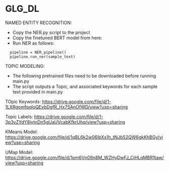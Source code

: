 # GLG_DL
NAMED ENTITY RECOGNITION:
- Copy the NER.py script to the project
- Copy the finetuned BERT model from here: 
- Run NER as follows:
```
  pipeline = NER_pipeline()
  pipeline.run_ner(sample_text)
```

TOPIC MODELING:
 - The following pretrained files need to be downloaded before running main.py
 - The script outputs a Topic, and associated keywords for each sample text provided in main.py
 
TOpic Keywords:
https://drive.google.com/file/d/1-1LXRgomfpqloQEvbDgfR_Hx7SAnOfWD/view?usp=sharing

Topic Labels:
https://drive.google.com/file/d/1-3p3vZYdY8iytnDn5gUaUVcabKfkrUhq/view?usp=sharing

KMeans Model:
https://drive.google.com/file/d/1qBL6k2w06IbXs1h_tNJb52QW6gkKhBGy/view?usp=sharing

UMap Model:
https://drive.google.com/file/d/1pm6Vn09n8M_WZHyDwFJ_CiHLqMBR1taw/view?usp=sharing

        
        
